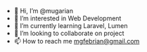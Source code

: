 - 👋 Hi, I’m @mugarian
- 👀 I’m interested in Web Development
- 🌱 I’m currently learning Laravel, Lumen
- 💞️ I’m looking to collaborate on project
- 📫 How to reach me mgfebrian@gmail.com

<!---
mugarian/mugarian is a ✨ special ✨ repository because its `README.md` (this file) appears on your GitHub profile.
You can click the Preview link to take a look at your changes.
--->
